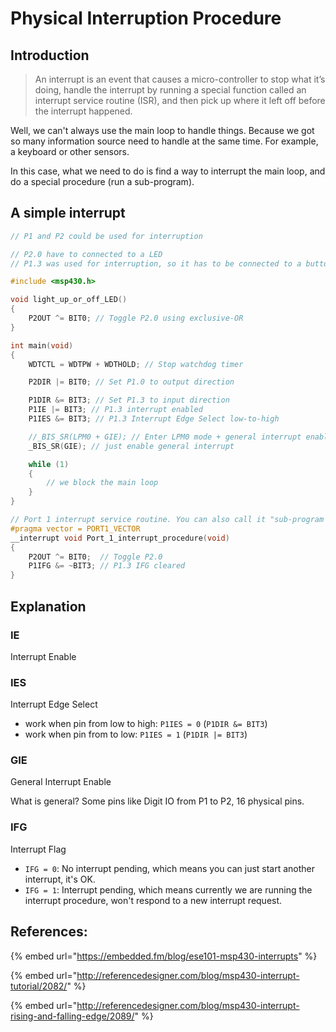 # Physical Interruption Procedure

## Introduction

> An interrupt is an event that causes a micro-controller to stop what it’s doing, handle the interrupt by running a special function called an interrupt service routine \(ISR\), and then pick up where it left off before the interrupt happened.

Well, we can't always use the main loop to handle things. Because we got so many information source need to handle at the same time. For example, a keyboard or other sensors.

In this case, what we need to do is find a way to interrupt the main loop, and do a special procedure \(run a sub-program\).

## A simple interrupt

```c
// P1 and P2 could be used for interruption

// P2.0 have to connected to a LED
// P1.3 was used for interruption, so it has to be connected to a button

#include <msp430.h>

void light_up_or_off_LED()
{
    P2OUT ^= BIT0; // Toggle P2.0 using exclusive-OR
}

int main(void)
{
    WDTCTL = WDTPW + WDTHOLD; // Stop watchdog timer

    P2DIR |= BIT0; // Set P1.0 to output direction

    P1DIR &= BIT3; // Set P1.3 to input direction
    P1IE |= BIT3; // P1.3 interrupt enabled
    P1IES &= BIT3; // P1.3 Interrupt Edge Select low-to-high

    //_BIS_SR(LPM0 + GIE); // Enter LPM0 mode + general interrupt enable
    _BIS_SR(GIE); // just enable general interrupt

    while (1)
    {
        // we block the main loop
    }
}

// Port 1 interrupt service routine. You can also call it "sub-program for button P1.3"
#pragma vector = PORT1_VECTOR
__interrupt void Port_1_interrupt_procedure(void)
{
    P2OUT ^= BIT0;  // Toggle P2.0
    P1IFG &= ~BIT3; // P1.3 IFG cleared
}
```

## Explanation

### IE

Interrupt Enable

### IES

Interrupt Edge Select

* work when pin from low to high: `P1IES = 0` \(`P1DIR &= BIT3`\)
* work when pin from to low: `P1IES = 1` \(`P1DIR |= BIT3`\) 

### GIE

General Interrupt Enable

What is general? Some pins like Digit IO from P1 to P2, 16 physical pins.

### IFG

Interrupt Flag

* `IFG = 0`: No interrupt pending, which means you can just start another interrupt, it's OK.
* `IFG = 1`: Interrupt pending, which means currently we are running the interrupt procedure, won't respond to a new interrupt request.

## References:

{% embed url="https://embedded.fm/blog/ese101-msp430-interrupts" %}

{% embed url="http://referencedesigner.com/blog/msp430-interrupt-tutorial/2082/" %}

{% embed url="http://referencedesigner.com/blog/msp430-interrupt-rising-and-falling-edge/2089/" %}



